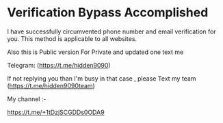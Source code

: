 # Verification Bypass Accomplished
I have successfully circumvented phone number and email verification for you. This method is applicable to all websites.

Also this is Public version For Private and updated one text me   
  
Telegram: (https://t.me/hidden9090)  

If not replying you than I'm busy in that case , please Text my team (https://t.me/hidden9090team)

My channel :- 

https://t.me/+1tDzjSCGDDs0ODA9
 
